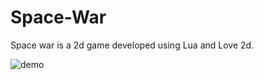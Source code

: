 # Space-War
Space war is a 2d game developed using Lua and Love 2d.

![demo](https://github.com/bhattsameer/Space-War/blob/master/graphics/demo.gif)
